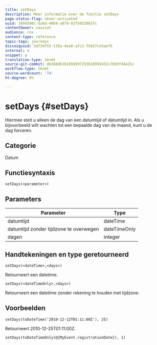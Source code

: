 ```yaml
---
title: setDays
description: Meer informatie over de functie setDays
page-status-flag: never-activated
uuid: 269d590c-5a6d-40b9-a879-02f5033863fc
contentOwner: sauviat
audience: rns
content-type: reference
topic-tags: journeys
discoiquuid: 5df34f55-135a-4ea8-afc2-f9427ce5ae7b
internal: n
snippet: y
translation-type: tm+mt
source-git-commit: d6360d616199d597255610959432c7b93fd4e25c
workflow-type: tm+mt
source-wordcount: '74'
ht-degree: 0%

---
```



# setDays {#setDays}

Hiermee stelt u alleen de dag van een datumtijd of datumtijd in. Als u bijvoorbeeld wilt wachten tot een bepaalde dag van de maand, kunt u de dag forceren.

## Categorie

Datum

## Functiesyntaxis

`setDays(<parameter>)`

## Parameters

| Parameter | Type |
|--- |--- |
| datumtijd | dateTime |
| datumtijd zonder tijdzone te overwegen | dateTimeOnly |
| dagen | integer |

## Handtekeningen en type geretourneerd

`setDays(<dateTime>,<days>)`

Retourneert een datetime.

`setDays(<dateTimeOnly>,<days>)`

Retourneert een datetime zonder rekening te houden met tijdzone.

## Voorbeelden

`setDays(toDateTime('2010-12-12T01:11:00Z'), 25)`

Retourneert 2010-12-25T01:11:00Z.

`setDays(toDateTimeOnly(@{MyEvent.registrationDate}), 1)`
